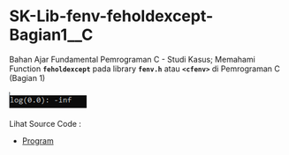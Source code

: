 # SK-Lib-fenv-feholdexcept-Bagian1__C
Bahan Ajar Fundamental Pemrograman C - Studi Kasus; Memahami Function <code><b>feholdexcept</b></code> pada library <code><b>fenv.h</b></code> atau <code><b>&lt;cfenv></b></code> di Pemrograman C (Bagian 1)<br><br>
<img src="https://github.com/RizkyKhapidsyah/SK-Lib-fenv-feholdexcept-Bagian1__C/blob/master/SK-Lib-fenv-feholdexcept-Bagian1__C/Result/001.PNG"><br><br>
Lihat Source Code : <br>
- <a href="https://github.com/RizkyKhapidsyah/SK-Lib-fenv-feholdexcept-Bagian1__C/blob/master/SK-Lib-fenv-feholdexcept-Bagian1__C/Source.c">Program</a>
